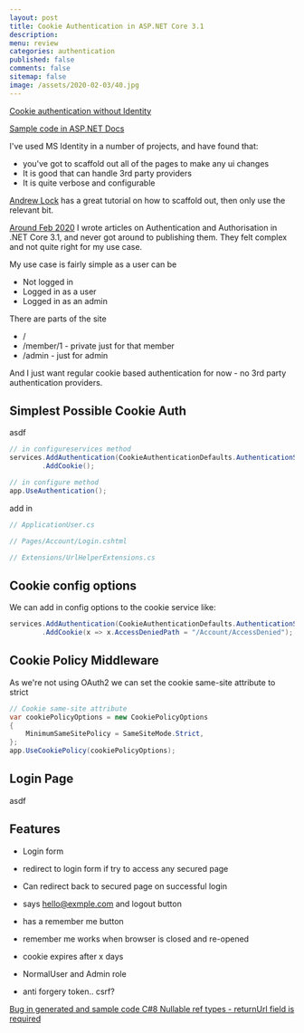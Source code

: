 ```yaml
---
layout: post
title: Cookie Authentication in ASP.NET Core 3.1
description: 
menu: review
categories: authentication 
published: false 
comments: false     
sitemap: false
image: /assets/2020-02-03/40.jpg
---
```


<!-- ![alt text](/assets/2020-02-03/41.jpg "Choosing an image"){:width="600px"} -->

[Cookie authentication without Identity](https://docs.microsoft.com/en-us/aspnet/core/security/authentication/cookie?view=aspnetcore-3.1)

[Sample code in ASP.NET Docs](https://github.com/dotnet/AspNetCore.Docs/tree/master/aspnetcore/security/authentication/cookie/samples/3.x/CookieSample)


I've used MS Identity in a number of projects, and have found that:

- you've got to scaffold out all of the pages to make any ui changes
- It is good that can handle 3rd party providers
- It is quite verbose and configurable

[Andrew Lock](https://andrewlock.net/customising-aspnetcore-identity-without-editing-the-pagemodel/) has a great tutorial on how to scaffold out, then only use the relevant bit.

[Around Feb 2020]() I wrote articles on Authentication and Authorisation in .NET Core 3.1, and never got around to publishing them. They felt complex and not quite right for my use case.

My use case is fairly simple as a user can be

- Not logged in
- Logged in as a user
- Logged in as an admin

There are parts of the site

- /
- /member/1 - private just for that member
- /admin - just for admin

And I just want regular cookie based authentication for now - no 3rd party authentication providers.

## Simplest Possible Cookie Auth

asdf

```cs
// in configureservices method
services.AddAuthentication(CookieAuthenticationDefaults.AuthenticationScheme)
        .AddCookie();

// in configure method
app.UseAuthentication();
```

add in 

```cs
// ApplicationUser.cs

// Pages/Account/Login.cshtml

// Extensions/UrlHelperExtensions.cs

```

## Cookie config options

We can add in config options to the cookie service like:

```cs
services.AddAuthentication(CookieAuthenticationDefaults.AuthenticationScheme)
        .AddCookie(x => x.AccessDeniedPath = "/Account/AccessDenied");
```

## Cookie Policy Middleware

As we're not using OAuth2 we can set the cookie same-site attribute to strict

```cs
// Cookie same-site attribute
var cookiePolicyOptions = new CookiePolicyOptions
{
    MinimumSameSitePolicy = SameSiteMode.Strict,
};
app.UseCookiePolicy(cookiePolicyOptions);

```

## Login Page

asdf




## Features

- Login form
- redirect to login form if try to access any secured page
- Can redirect back to secured page on successful login
- says hello@exmple.com and logout button
- has a remember me button
- remember me works when browser is closed and re-opened
- cookie expires after x days
- NormalUser and Admin role

- anti forgery token.. csrf?




[Bug in generated and sample code C#8 Nullable ref types - returnUrl field is required](https://github.com/dotnet/AspNetCore.Docs/issues/17145)